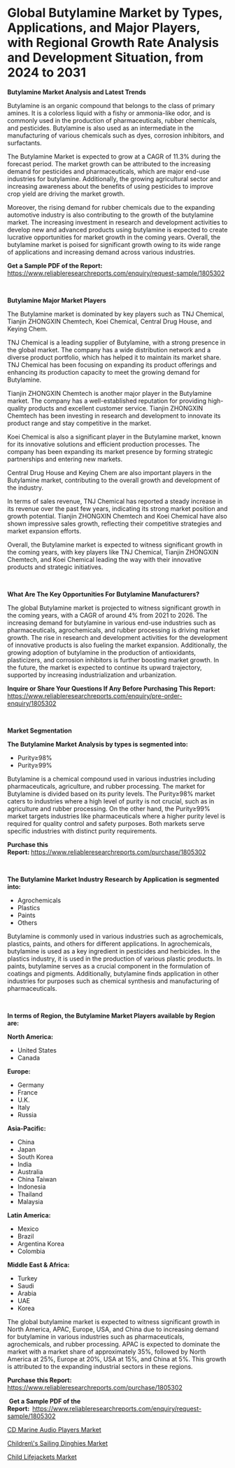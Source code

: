 <p><h1>Global Butylamine Market by Types, Applications, and Major Players, with Regional Growth Rate Analysis and Development Situation, from 2024 to 2031</h1></p><p><strong>Butylamine Market Analysis and Latest Trends</strong></p>
<p><p>Butylamine is an organic compound that belongs to the class of primary amines. It is a colorless liquid with a fishy or ammonia-like odor, and is commonly used in the production of pharmaceuticals, rubber chemicals, and pesticides. Butylamine is also used as an intermediate in the manufacturing of various chemicals such as dyes, corrosion inhibitors, and surfactants.</p><p>The Butylamine Market is expected to grow at a CAGR of 11.3% during the forecast period. The market growth can be attributed to the increasing demand for pesticides and pharmaceuticals, which are major end-use industries for butylamine. Additionally, the growing agricultural sector and increasing awareness about the benefits of using pesticides to improve crop yield are driving the market growth.</p><p>Moreover, the rising demand for rubber chemicals due to the expanding automotive industry is also contributing to the growth of the butylamine market. The increasing investment in research and development activities to develop new and advanced products using butylamine is expected to create lucrative opportunities for market growth in the coming years. Overall, the butylamine market is poised for significant growth owing to its wide range of applications and increasing demand across various industries.</p></p>
<p><strong>Get a Sample PDF of the Report:&nbsp;</strong> <a href="https://www.reliableresearchreports.com/enquiry/request-sample/1805302">https://www.reliableresearchreports.com/enquiry/request-sample/1805302</a></p>
<p>&nbsp;</p>
<p><strong>Butylamine Major Market Players</strong></p>
<p><p>The Butylamine market is dominated by key players such as TNJ Chemical, Tianjin ZHONGXIN Chemtech, Koei Chemical, Central Drug House, and Keying Chem. </p><p>TNJ Chemical is a leading supplier of Butylamine, with a strong presence in the global market. The company has a wide distribution network and a diverse product portfolio, which has helped it to maintain its market share. TNJ Chemical has been focusing on expanding its product offerings and enhancing its production capacity to meet the growing demand for Butylamine.</p><p>Tianjin ZHONGXIN Chemtech is another major player in the Butylamine market. The company has a well-established reputation for providing high-quality products and excellent customer service. Tianjin ZHONGXIN Chemtech has been investing in research and development to innovate its product range and stay competitive in the market.</p><p>Koei Chemical is also a significant player in the Butylamine market, known for its innovative solutions and efficient production processes. The company has been expanding its market presence by forming strategic partnerships and entering new markets.</p><p>Central Drug House and Keying Chem are also important players in the Butylamine market, contributing to the overall growth and development of the industry.</p><p>In terms of sales revenue, TNJ Chemical has reported a steady increase in its revenue over the past few years, indicating its strong market position and growth potential. Tianjin ZHONGXIN Chemtech and Koei Chemical have also shown impressive sales growth, reflecting their competitive strategies and market expansion efforts.</p><p>Overall, the Butylamine market is expected to witness significant growth in the coming years, with key players like TNJ Chemical, Tianjin ZHONGXIN Chemtech, and Koei Chemical leading the way with their innovative products and strategic initiatives.</p></p>
<p>&nbsp;</p>
<p><strong>What Are The Key Opportunities For Butylamine Manufacturers?</strong></p>
<p><p>The global Butylamine market is projected to witness significant growth in the coming years, with a CAGR of around 4% from 2021 to 2026. The increasing demand for butylamine in various end-use industries such as pharmaceuticals, agrochemicals, and rubber processing is driving market growth. The rise in research and development activities for the development of innovative products is also fueling the market expansion. Additionally, the growing adoption of butylamine in the production of antioxidants, plasticizers, and corrosion inhibitors is further boosting market growth. In the future, the market is expected to continue its upward trajectory, supported by increasing industrialization and urbanization.</p></p>
<p><strong>Inquire or Share Your Questions If Any Before Purchasing This Report:</strong> <a href="https://www.reliableresearchreports.com/enquiry/pre-order-enquiry/1805302">https://www.reliableresearchreports.com/enquiry/pre-order-enquiry/1805302</a></p>
<p>&nbsp;</p>
<p><strong>Market Segmentation</strong></p>
<p><strong>The Butylamine Market Analysis by types is segmented into:</strong></p>
<p><ul><li>Purity≥98%</li><li>Purity≥99%</li></ul></p>
<p><p>Butylamine is a chemical compound used in various industries including pharmaceuticals, agriculture, and rubber processing. The market for Butylamine is divided based on its purity levels. The Purity≥98% market caters to industries where a high level of purity is not crucial, such as in agriculture and rubber processing. On the other hand, the Purity≥99% market targets industries like pharmaceuticals where a higher purity level is required for quality control and safety purposes. Both markets serve specific industries with distinct purity requirements.</p></p>
<p><strong>Purchase this Report:&nbsp;</strong><a href="https://www.reliableresearchreports.com/purchase/1805302">https://www.reliableresearchreports.com/purchase/1805302</a></p>
<p>&nbsp;</p>
<p><strong>The Butylamine Market Industry Research by Application is segmented into:</strong></p>
<p><ul><li>Agrochemicals</li><li>Plastics</li><li>Paints</li><li>Others</li></ul></p>
<p><p>Butylamine is commonly used in various industries such as agrochemicals, plastics, paints, and others for different applications. In agrochemicals, butylamine is used as a key ingredient in pesticides and herbicides. In the plastics industry, it is used in the production of various plastic products. In paints, butylamine serves as a crucial component in the formulation of coatings and pigments. Additionally, butylamine finds application in other industries for purposes such as chemical synthesis and manufacturing of pharmaceuticals.</p></p>
<p>&nbsp;</p>
<p><strong>In terms of Region, the Butylamine Market Players available by Region are:</strong></p>
<p>
    <p> <strong> North America: </strong>
        <ul>
            <li>United States</li>
            <li>Canada</li>
        </ul>
        </p> 
    <p> <strong> Europe: </strong>
        <ul>
            <li>Germany</li>
            <li>France</li>
            <li>U.K.</li>
            <li>Italy</li>
            <li>Russia</li>
        </ul>
        </p> 
    <p> <strong> Asia-Pacific: </strong>
        <ul>
            <li>China</li>
            <li>Japan</li>
            <li>South Korea</li>
            <li>India</li>
            <li>Australia</li>
            <li>China Taiwan</li>
            <li>Indonesia</li>
            <li>Thailand</li>
            <li>Malaysia</li>
        </ul>
        </p> 
    <p> <strong> Latin America: </strong>
        <ul>
            <li>Mexico</li>
            <li>Brazil</li>
            <li>Argentina Korea</li>
            <li>Colombia</li>
        </ul>
        </p> 
    <p> <strong> Middle East & Africa: </strong>
        <ul>
            <li>Turkey</li>
            <li>Saudi</li>
            <li>Arabia</li>
            <li>UAE</li>
            <li>Korea</li>
        </ul>
    </p>
    </p>
<p><p>The global butylamine market is expected to witness significant growth in North America, APAC, Europe, USA, and China due to increasing demand for butylamine in various industries such as pharmaceuticals, agrochemicals, and rubber processing. APAC is expected to dominate the market with a market share of approximately 35%, followed by North America at 25%, Europe at 20%, USA at 15%, and China at 5%. This growth is attributed to the expanding industrial sectors in these regions.</p></p>
<p><strong>Purchase this Report: </strong><a href="https://www.reliableresearchreports.com/purchase/1805302">https://www.reliableresearchreports.com/purchase/1805302</a></p>
<p>&nbsp;<strong>Get a Sample PDF of the Report:&nbsp;&nbsp;</strong><a href="https://www.reliableresearchreports.com/enquiry/request-sample/1805302">https://www.reliableresearchreports.com/enquiry/request-sample/1805302</a></p>
<p><strong></strong></p>
<p><p><a href="https://view.publitas.com/reportprime-1/cd-marine-audio-players-market-offers-provide-insightful-data-for-the-time-period-from-2023-to-2030-and-also-provide-analysis-based-on-application-type-and-region/">CD Marine Audio Players Market</a></p><p><a href="https://view.publitas.com/reportprime-1/decoding-the-children-s-sailing-dinghies-market-a-deep-dive-into-the-latest-market-trends-market-segmentation-and-competitive-analysis/">Children\'s Sailing Dinghies Market</a></p><p><a href="https://view.publitas.com/reportprime-1/child-lifejackets-market-provides-a-comprehensive-analysis-including-a-macro-overview-of-the-market-as-well-as-micro-details-such-as-market-size-and-competitive-landscape/">Child Lifejackets Market</a></p></p>